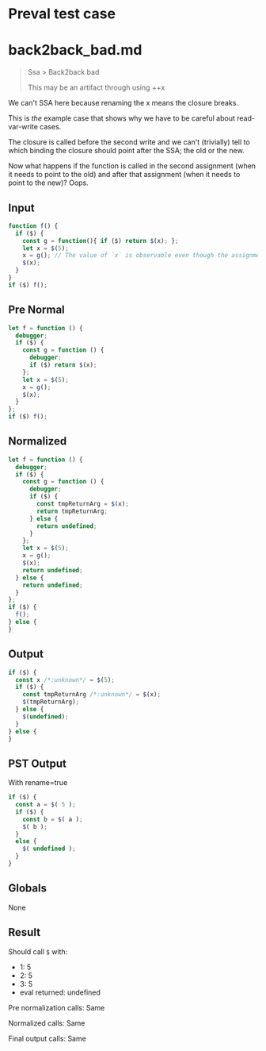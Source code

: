 # Preval test case

# back2back_bad.md

> Ssa > Back2back bad
>
> This may be an artifact through using ++x

We can't SSA here because renaming the x means the closure breaks.

This is _the_ example case that shows why we have to be careful about read-var-write cases.

The closure is called before the second write and we can't (trivially) tell to which binding the closure should point after the SSA; the old or the new.

Now what happens if the function is called in the second assignment (when it needs to point to the old) and after that assignment (when it needs to point to the new)? Oops.

## Input

`````js filename=intro
function f() {
  if ($) {
    const g = function(){ if ($) return $(x); };
    let x = $(5);
    x = g(); // The value of `x` is observable even though the assignments are back2back
    $(x);
  }
}
if ($) f();
`````

## Pre Normal


`````js filename=intro
let f = function () {
  debugger;
  if ($) {
    const g = function () {
      debugger;
      if ($) return $(x);
    };
    let x = $(5);
    x = g();
    $(x);
  }
};
if ($) f();
`````

## Normalized


`````js filename=intro
let f = function () {
  debugger;
  if ($) {
    const g = function () {
      debugger;
      if ($) {
        const tmpReturnArg = $(x);
        return tmpReturnArg;
      } else {
        return undefined;
      }
    };
    let x = $(5);
    x = g();
    $(x);
    return undefined;
  } else {
    return undefined;
  }
};
if ($) {
  f();
} else {
}
`````

## Output


`````js filename=intro
if ($) {
  const x /*:unknown*/ = $(5);
  if ($) {
    const tmpReturnArg /*:unknown*/ = $(x);
    $(tmpReturnArg);
  } else {
    $(undefined);
  }
} else {
}
`````

## PST Output

With rename=true

`````js filename=intro
if ($) {
  const a = $( 5 );
  if ($) {
    const b = $( a );
    $( b );
  }
  else {
    $( undefined );
  }
}
`````

## Globals

None

## Result

Should call `$` with:
 - 1: 5
 - 2: 5
 - 3: 5
 - eval returned: undefined

Pre normalization calls: Same

Normalized calls: Same

Final output calls: Same
